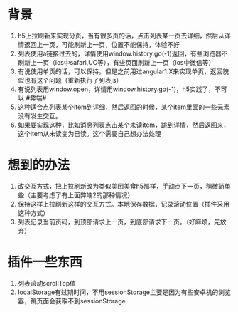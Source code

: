 # 背景 #
1. h5上拉刷新来实现分页，当有很多页的话，点击列表某一页去详细，然后从详情返回上一页，可能刷新上一页，位置不能保持，体验不好
2. 列表使用a链接过去的，详情使用window.history.go(-1)返回，有些浏览器不刷新上一页（ios中safari,UC等），有些页面刷新上一页（ios中微信等）
3. 有说使用单页的话，可以保持。但是之前用过angular1.X来实现单页，返回貌似也有这个问题（重新执行了列表js）
4. 有说列表用window.open，详情用window.history.go(-1)，h5实践了，不可以
#弊端#
1. 这种适合点列表某个item到详细，然后返回的时候，某个item里面的一些元素没有发生交互。
2. 如果要实现这种，比如消息列表点击某个未读item，跳到详情，然后返回来，这个item从未读变为已读。这个需要自己想办法处理
# 想到的办法 #
1. 改交互方式，把上拉刷新改为类似美团美食h5那样，手动点下一页，稍微简单些（主要考虑了有上面弊端2的那种情况）
2. 保持这样上拉刷新这样的交互方式。本地保存数据，记录滚动位置（插件采用这种方式）
3. 列表记录当前页码，到顶部请求上一页，到底部请求下一页。（好麻烦，先放弃）
# 插件一些东西 #
1. 列表滚动scrollTop值
2. localStorage有过期时间，不用sessionStorage主要是因为有些安卓机的浏览器，跳页面会获取不到sessionStorage